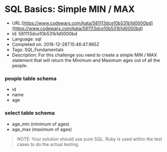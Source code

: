 # SQL Basics: Simple MIN / MAX

 - URL:[https://www.codewars.com/kata/581113dce10b531b1d0000bd](https://www.codewars.com/kata/581113dce10b531b1d0000bd)
 - Id: 581113dce10b531b1d0000bd
 - Language: sql
 - Completed on: 2016-12-28T15:46:47.965Z
 - Tags: SQL,Fundamentals
 - Description:
For this challenge you need to create a simple MIN / MAX statement that will return the Minimum and Maximum ages out of all the people.


### people table schema
- id
- name
- age

### select table schema
- age_min (minimum of ages)
- age_max (maximum of ages)


> NOTE: Your solution should use pure SQL. Ruby is used within the test cases to do the actual testing.
